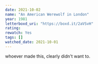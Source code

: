 ```yaml
---
date: 2021-10-02
name: "An American Werewolf in London"
year: 1981
letterboxd_uri: "https://boxd.it/2aVSvH"
rating: 
rewatch: Yes
tags: []
watched_date: 2021-10-01
---
```


whoever made this, clearly didn't want to.
